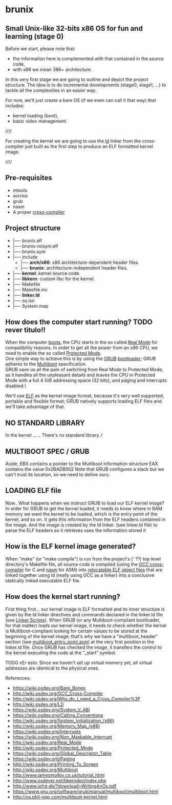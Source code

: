 # brunix
## Small Unix-like 32-bits x86 OS for fun and learning (stage 0)

Before we start, please note that:
* the information here is complemented with that contained in the source code,
* with x86 we mean 386+ architecture.

In this very first stage we are going to outline and depict the project
structure. The idea is to do incremental developments (stage0, stage1, ...) to
tackle all the complexities in an easier way.

For now, we'll just create a bare OS (if we even can call it that way) that
includes:
* kernel loading (boot),
* basic video management.

////


For creating the kernel we are going to use the
[ld](http://wiki.osdev.org/LD) linker from the cross-compiler just built as the
first step to produce an ELF formatted kernel image.

////

## Pre-requisites
* mtools
* xorriso
* grub
* nasm
* A proper [cross-compiler](http://wiki.osdev.org/GCC_Cross-Compiler)

## Project structure

 * |── brunix.elf
 * |── brunix-nosym.elf
 * |── brunix.sym
 * |── include
   * |── **arch/x86**: x86 architecture-dependent header files.
   * |── **brunix**: architecture-independent header files.
 * |── **kernel**: kernel source code.
 * |── **libkern**: custom libc for the kernel.
 * |── Makefile
 * |── Makefile.inc
 * |── **linker.ld**
 * |── os.iso
 * |── System.map


## How does the computer start running? TODO rever titulo!!

When the computer [boots](http://wiki.osdev.org/System_Initialization_(x86)),
the CPU starts in the so called [Real Mode](http://wiki.osdev.org/Real_Mode)
for compatibility reasons. In order to get all the power from an x86 CPU, we
need to enable the so called
[Protected Mode](http://wiki.osdev.org/Protected_Mode).\
One simple way to achieve this is by using the
[GRUB](https://wiki.osdev.org/GRUB)
[bootloader](https://wiki.osdev.org/Bootloader); GRUB adheres to the
[Multiboot](http://wiki.osdev.org/Multiboot) specification.\
GRUB save us all the pain of switching from Real Mode to Protected Mode, as it
handles all the unpleasant details and leaves the CPU in Protected Mode with a
full 4 GiB addressing space (32 bits), and paging and interrupts disabled.\

We'll use [ELF](http://wiki.osdev.org/ELF) as the kernel image format, because
it's very well supported, portable and flexible format; GRUB natively supports
loading ELF files and we'll take advantage of that.


## NO STANDARD LIBRARY

In the kernel ... .. There's no standard library..!


## MULTIBOOT SPEC / GRUB

Aside,
EBX contains a pointer to the Multiboot information structure
EAX contains the value 0x2BADB002
Note that GRUB configures a stack but we can't trust its location, so we need to define ours.



## LOADING ELF file

Now.. What happens when we instruct GRUB to load our ELF kernel image?
In order for GRUB to get the kernel loaded, it needs to know where in RAM memory we want the kernel to be loaded, which
is the entry point of the kernel, and so on. It gets this information from the ELF headers contained in the image. And the image
is created by the ld linker. (see linker.ld file)
to parse the ELF headers so it retrieves uses the information stored it


## How is the ELF kernel image generated?
When "make" (or "make compile") is run from the project's (' ??) top level directory's Makefile file, all source code is compiled (using the [GCC cross-compiler](http://wiki.osdev.org/GCC_Cross-Compiler) for C and [nasm](http://wiki.osdev.org/NASM) for ASM) into [relocatable ELF object files](http://wiki.osdev.org/Object_Files) that are linked together using ld (really using GCC as a linker) into a conclusive statically linked executable ELF file.

## How does the kernel start running?
First thing first... our kernel image is ELF formatted and its inner structure is given by the ld linker directives and commands declared in the linker.ld file (see [Linker Scripts](http://wiki.osdev.org/Linker_Scripts)).
When GRUB (or any Multiboot-compliant bootloader, for that matter) loads our kernel image, it needs to check whether the kernel is Multiboot-compliant looking for certain values to be stored at the beginning of the kernel image; that's why we have a "multiboot_header" section (see [multiboot_entry_point.asm](/kernel/multiboot_entry_point.asm)) at the very first position in the linker.ld file.
Once GRUB has checked the image, it transfers the control to the kernel executing the code at the "_start" symbol.  


TODO vEr esto: Since we haven't set up virtual memory yet, all virtual addresses are identical to the physical ones.



References:

* https://wiki.osdev.org/Bare_Bones
* http://wiki.osdev.org/GCC_Cross-Compiler
* http://wiki.osdev.org/Why_do_I_need_a_Cross_Compiler%3F
* http://wiki.osdev.org/LD
* https://wiki.osdev.org/System_V_ABI
* https://wiki.osdev.org/Calling_Conventions
* http://wiki.osdev.org/System_Initialization_(x86)
* http://wiki.osdev.org/Memory_Map_(x86)
* https://wiki.osdev.org/Interrupts
* https://wiki.osdev.org/Non_Maskable_Interrupt
* http://wiki.osdev.org/Real_Mode
* http://wiki.osdev.org/Protected_Mode
* https://wiki.osdev.org/Global_Descriptor_Table
* https://wiki.osdev.org/Paging
* http://wiki.osdev.org/Printing_To_Screen
* http://wiki.osdev.org/Multiboot
* http://www.jamesmolloy.co.uk/tutorial_html
* http://www.osdever.net/bkerndev/index.php
* http://www.jofre.de/?download=WritingAnOs.pdf
* https://www.gnu.org/software/grub/manual/multiboot/multiboot.html
* http://os.phil-opp.com/multiboot-kernel.html
